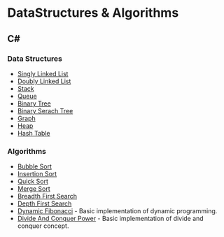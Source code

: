 # DataStructures & Algorithms

## C#


### Data Structures

* [Singly Linked List](https://github.com/kims07231992/DataStructures_Algorithms/tree/master/01_Data_Structures/)
* [Doubly Linked List](https://github.com/kims07231992/DataStructures_Algorithms/tree/master/01_Data_Structures/)
* [Stack](https://github.com/kims07231992/DataStructures_Algorithms/tree/master/01_Data_Structures/)
* [Queue](https://github.com/kims07231992/DataStructures_Algorithms/tree/master/01_Data_Structures/)
* [Binary Tree](https://github.com/kims07231992/DataStructures_Algorithms/tree/master/01_Data_Structures/)
* [Binary Serach Tree](https://github.com/kims07231992/DataStructures_Algorithms/tree/master/01_Data_Structures/)
* [Graph](https://github.com/kims07231992/DataStructures_Algorithms/tree/master/01_Data_Structures/)
* [Heap](https://github.com/kims07231992/DataStructures_Algorithms/tree/master/01_Data_Structures/)
* [Hash Table](https://github.com/kims07231992/DataStructures_Algorithms/tree/master/01_Data_Structures/)


### Algorithms

* [Bubble Sort](https://github.com/kims07231992/DataStructures_Algorithms/tree/master/02_Algorithm/)
* [Insertion Sort](https://github.com/kims07231992/DataStructures_Algorithms/tree/master/02_Algorithm/)
* [Quick Sort](https://github.com/kims07231992/DataStructures_Algorithms/tree/master/02_Algorithm/)
* [Merge Sort](https://github.com/kims07231992/DataStructures_Algorithms/tree/master/02_Algorithm/)
* [Breadth First Search](https://github.com/kims07231992/DataStructures_Algorithms/tree/master/02_Algorithm/)
* [Depth First Search](https://github.com/kims07231992/DataStructures_Algorithms/tree/master/02_Algorithm/)
* [Dynamic Fibonacci](https://github.com/kims07231992/DataStructures_Algorithms/tree/master/02_Algorithm/) - Basic implementation of dynamic programming.
* [Divide And Conquer Power](https://github.com/kims07231992/DataStructures_Algorithms/tree/master/02_Algorithm/) - Basic implementation of divide and conquer concept.

